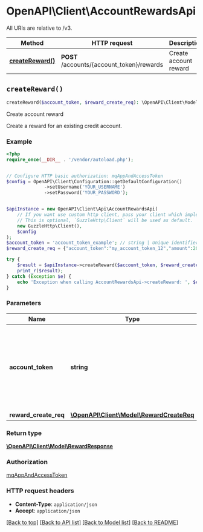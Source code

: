 # OpenAPI\Client\AccountRewardsApi

All URIs are relative to /v3.

Method | HTTP request | Description
------------- | ------------- | -------------
[**createReward()**](AccountRewardsApi.md#createReward) | **POST** /accounts/{account_token}/rewards | Create account reward


## `createReward()`

```php
createReward($account_token, $reward_create_req): \OpenAPI\Client\Model\RewardResponse
```

Create account reward

Create a reward for an existing credit account.

### Example

```php
<?php
require_once(__DIR__ . '/vendor/autoload.php');


// Configure HTTP basic authorization: mqAppAndAccessToken
$config = OpenAPI\Client\Configuration::getDefaultConfiguration()
              ->setUsername('YOUR_USERNAME')
              ->setPassword('YOUR_PASSWORD');


$apiInstance = new OpenAPI\Client\Api\AccountRewardsApi(
    // If you want use custom http client, pass your client which implements `GuzzleHttp\ClientInterface`.
    // This is optional, `GuzzleHttp\Client` will be used as default.
    new GuzzleHttp\Client(),
    $config
);
$account_token = 'account_token_example'; // string | Unique identifier of the credit account for which you want to create a reward.  Send a `GET` request to `/credit/accounts` to retrieve existing credit account tokens.
$reward_create_req = {"account_token":"my_account_token_12","amount":20,"created_time":"2023-09-03T22:53:57.895Z","currency_code":"USD","description":"$20 reward","token":"my_rewards_token1234","type":"CASH_BACK","updated_time":"2023-09-03T22:53:57.895Z"}; // \OpenAPI\Client\Model\RewardCreateReq

try {
    $result = $apiInstance->createReward($account_token, $reward_create_req);
    print_r($result);
} catch (Exception $e) {
    echo 'Exception when calling AccountRewardsApi->createReward: ', $e->getMessage(), PHP_EOL;
}
```

### Parameters

Name | Type | Description  | Notes
------------- | ------------- | ------------- | -------------
 **account_token** | **string**| Unique identifier of the credit account for which you want to create a reward.  Send a &#x60;GET&#x60; request to &#x60;/credit/accounts&#x60; to retrieve existing credit account tokens. |
 **reward_create_req** | [**\OpenAPI\Client\Model\RewardCreateReq**](../Model/RewardCreateReq.md)|  |

### Return type

[**\OpenAPI\Client\Model\RewardResponse**](../Model/RewardResponse.md)

### Authorization

[mqAppAndAccessToken](../../README.md#mqAppAndAccessToken)

### HTTP request headers

- **Content-Type**: `application/json`
- **Accept**: `application/json`

[[Back to top]](#) [[Back to API list]](../../README.md#endpoints)
[[Back to Model list]](../../README.md#models)
[[Back to README]](../../README.md)
